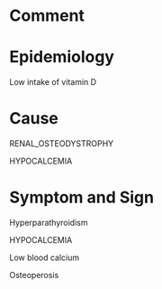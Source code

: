 # Comment

# Epidemiology

Low intake of vitamin D

# Cause

RENAL_OSTEODYSTROPHY

HYPOCALCEMIA

# Symptom and Sign

Hyperparathyroidism

HYPOCALCEMIA

Low blood calcium

Osteoperosis

